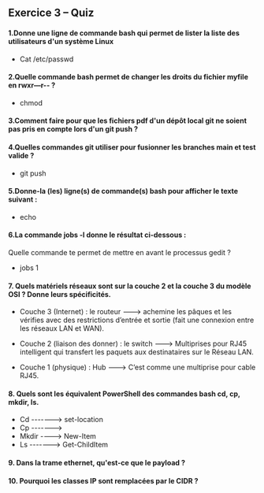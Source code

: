 ## Exercice 3 – Quiz

#### 1.Donne une ligne de commande bash qui permet de lister la liste des utilisateurs d'un système Linux
- Cat /etc/passwd

#### 2.Quelle commande bash permet de changer les droits du fichier myfile en rwxr—r-- ?
- chmod

#### 3.Comment faire pour que les fichiers pdf d'un dépôt local git ne soient pas pris en compte lors d'un git push ?


#### 4.Quelles commandes git utiliser pour fusionner les branches main et test valide ?
- git push

#### 5.Donne-la (les) ligne(s) de commande(s) bash pour afficher le texte suivant :
- echo

#### 6.La commande jobs -l donne le résultat ci-dessous :
Quelle commande te permet de mettre en avant le processus gedit ?
- jobs 1

#### 7. Quels matériels réseaux sont sur la couche 2 et la couche 3 du modèle OSI ? Donne leurs spécificités.
- Couche 3 (Internet) : le routeur ---> achemine les pâques et les vérifies avec des restrictions d’entrée et sortie (fait une connexion entre les réseaux LAN et WAN).

- Couche 2 (liaison des donner) : le switch ---> Multiprises pour RJ45 intelligent qui transfert les paquets aux destinataires sur le Réseau LAN.

- Couche 1 (physique) : Hub ---> C’est comme une multiprise pour cable RJ45.

#### 8. Quels sont les équivalent PowerShell des commandes bash cd, cp, mkdir, ls.
- Cd -------> set-location
- Cp -------> 
- Mkdir ----> New-Item
- Ls ------->  Get-ChildItem

#### 9. Dans la trame ethernet, qu'est-ce que le payload ?


#### 10. Pourquoi les classes IP sont remplacées par le CIDR ?
    
